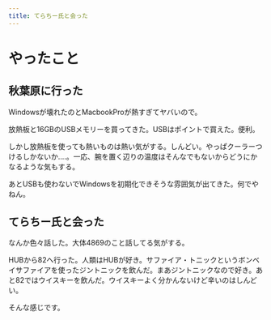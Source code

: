 ```yaml
---
title: てらちー氏と会った
---
```


# やったこと

## 秋葉原に行った

Windowsが壊れたのとMacbookProが熱すぎてヤバいので。

放熱板と16GBのUSBメモリーを買ってきた。USBはポイントで買えた。便利。

しかし放熱板を使っても熱いものは熱い気がする。しんどい。やっぱクーラーつけるしかないか‥‥。一応、腕を置く辺りの温度はそんなでもないからどうにかなるような気もする。

あとUSBも使わないでWindowsを初期化できそうな雰囲気が出てきた。何でやねん。

## てらちー氏と会った

なんか色々話した。大体4869のこと話してる気がする。

HUBから82へ行った。人類はHUBが好き。サファイア・トニックというボンベイサファイアを使ったジントニックを飲んだ。まあジントニックなので好き。あと82ではウイスキーを飲んだ。ウイスキーよく分かんないけど辛いのはしんどい。

そんな感じです。
